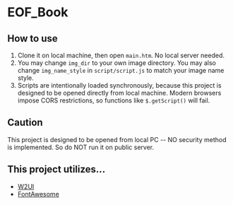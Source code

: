 # EOF_Book

## How to use
1. Clone it on local machine, then open ```main.htm```. No local server needed.
2. You may change ```img_dir``` to your own image directory. You may also change ```img_name_style``` in ```script/script.js``` to match your image name style.
3. Scripts are intentionally loaded synchronously, because this project is designed to be opened directly from local machine. Modern browsers impose CORS restrictions, so functions like ```$.getScript()``` will fail.

## Caution
This project is designed to be opened from local PC -- NO security method is implemented. So do NOT run it on public server.

## This project utilizes... 
* [W2UI](https://github.com/vitmalina/w2ui)
* [FontAwesome](https://github.com/FortAwesome/Font-Awesome)
